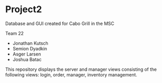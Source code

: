 # Project2
Database and GUI created for Cabo Grill in the MSC

Team 22
- Jonathan Kutsch
- Semion Dyadkin
- Asger Larsen
- Joshua Batac

This repository displays the server and manager views consisting of the following views: login, order, manager, inventory management.